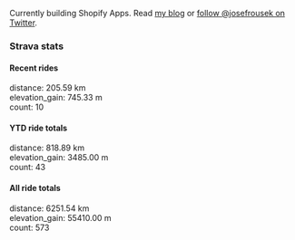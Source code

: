 Currently building Shopify Apps. Read [my blog](https://blog.rousek.name/) or [follow @josefrousek on Twitter](https://twitter.com/josefrousek).

### Strava stats

<!-- strava_stats starts -->
#### Recent rides

distance: 205.59 km  
elevation_gain: 745.33 m  
count: 10


#### YTD ride totals

distance: 818.89 km  
elevation_gain: 3485.00 m  
count: 43


#### All ride totals

distance: 6251.54 km  
elevation_gain: 55410.00 m  
count: 573


<!-- strava_stats ends -->